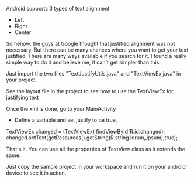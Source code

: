 Android supports 3 types of text alignment
- Left
- Right
- Center

Somehow, the guys at Google thought that justified alignment was not necessary. But there can be many chances where you want to get your text justified.
There are many ways available if you search for it. I found a really simple way to do it and believe me, it can't get simpler than this.

Just import the two files "TextJustifyUtils.java" and "TextViewEx.java" in your project.

See the layout file in the project to see how to use the TextViewEx for justifying text

Once the xml is done, go to your MainActivity

- Define a variable and set justify to be true,

TextViewEx changed = (TextViewEx) findViewById(R.id.changed);
changed.setText(getResources().getString(R.string.lorum_ipsum),true);

That's it.
You can use all the properties of TextView class as it extends the same.

Just copy the sample project in your workspace and run it on your android device to see it in action.